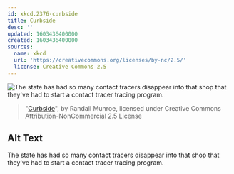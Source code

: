 ```yaml
---
id: xkcd.2376-curbside
title: Curbside
desc: ''
updated: 1603436400000
created: 1603436400000
sources:
  name: xkcd
  url: 'https://creativecommons.org/licenses/by-nc/2.5/'
  license: Creative Commons 2.5
---
```

![The state has had so many contact tracers disappear into that shop that they've had to start a contact tracer tracing program.](https://imgs.xkcd.com/comics/curbside.png)
> "[Curbside](https://xkcd.com/2376/)", by Randall Munroe, licensed under Creative Commons Attribution-NonCommercial 2.5 License

## Alt Text
The state has had so many contact tracers disappear into that shop that they've had to start a contact tracer tracing program.
